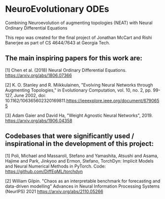# NeuroEvolutionary ODEs
Combining Neuroevolution of augmenting topologies (NEAT) with Neural Ordinary Differential Equations

This repo was created for the final project of Jonathan McCart and Rishi Banerjee as part of CS 4644/7643 at Georgia Tech.

## The main inspiring papers for this work are:

[1] Chen et al. (2018) Neural Ordinary Differential Equations. https://arxiv.org/abs/1806.07366

[2] K. O. Stanley and R. Miikkulainen, "Evolving Neural Networks through Augmenting Topologies," 
in Evolutionary Computation, vol. 10, no. 2, pp. 99-127, June 2002, 
doi: 10.1162/106365602320169811.https://ieeexplore.ieee.org/document/6790655

[3] Adam Gaier and David Ha, "Weight Agnostic Neural Networks", 2019. https://arxiv.org/abs/1906.04358

## Codebases that were significantly used / inspirational in the development of this project:

[1] Poli, Michael and Massaroli, Stefano and Yamashita, Atsushi and Asama, Hajime and Park, Jinkyoo and Ermon, Stefano, 
TorchDyn: Implicit Models and Neural Numerical Methods in PyTorch. Code: https://github.com/DiffEqML/torchdyn

[2] William Gilpin. "Chaos as an interpretable benchmark for forecasting and data-driven modelling" 
Advances in Neural Information Processing Systems (NeurIPS) 2021 https://arxiv.org/abs/2110.05266
